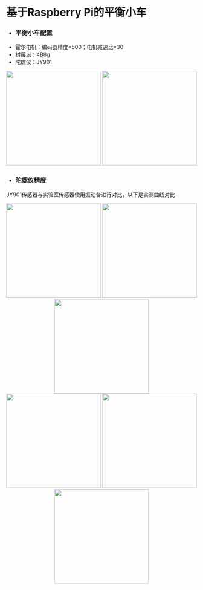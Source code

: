 基于Raspberry Pi的平衡小车
=====================================================================================
* ### 平衡小车配置 ###
* 霍尔电机：编码器精度=500；电机减速比=30
* 树莓派：4B8g
* 陀螺仪：JY901
<div align=center>
<img width="250" src="https://user-images.githubusercontent.com/98397090/215258730-3816f08a-8a0c-4170-bf4c-46618e9a9a1f.png"/>
<img width="250" src="https://user-images.githubusercontent.com/98397090/215258949-5a619773-dc73-49df-9ecf-03f13fc7a815.png"/>
</div>

* ### 陀螺仪精度 ###
JY901传感器与实验室传感器使用振动台进行对比，以下是实测曲线对比
<div align=center>
<img width="250" src="https://user-images.githubusercontent.com/98397090/215261571-e416913e-1597-44f3-8991-0efb430d261a.png"/>
<img width="250" src="https://user-images.githubusercontent.com/98397090/215261883-18206ce8-6869-491c-8f9c-3e872d28ade1.png"/>
<img width="250" src="https://user-images.githubusercontent.com/98397090/215262228-2454029e-32a0-43f4-b805-0939f0b92f12.png"/>
</div>

<div align=center>
<img width="250" src="https://user-images.githubusercontent.com/98397090/215262478-d39e26b5-4277-4146-a526-36e24d63b7a9.png"/>
<img width="250" src="https://user-images.githubusercontent.com/98397090/215262658-e84635db-5111-43e7-855b-f312d646dd86.png"/>
<img width="250" src="https://user-images.githubusercontent.com/98397090/215262777-08421312-c8c1-4d6c-99e7-8022fe671515.png"/>
</div>
